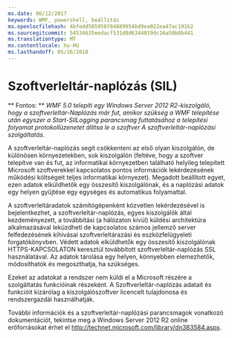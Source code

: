 ```yaml
---
ms.date: 06/12/2017
keywords: WMF, powershell, beállítás
ms.openlocfilehash: 4bfedd585958f84889954bd9ee022ea47ac191b2
ms.sourcegitcommit: 54534635eedacf531d8d6344019dc16a50b8b441
ms.translationtype: MT
ms.contentlocale: hu-HU
ms.lasthandoff: 05/16/2018
---
```

# <a name="software-inventory-logging-sil"></a>Szoftverleltár-naplózás (SIL)

** Fontos: ** *WMF 5.0 telepíti egy Windows Server 2012 R2-kiszolgáló, hogy a szoftverleltár-Naplózás már fut, amikor szükség a WMF telepítése után egyszer a Start-SilLogging parancsmag futtatásához a telepítési folyamat protokollüzenetet állítsa le a szoftver A szoftverleltár-naplózási szolgáltatás.*

A szoftverleltár-naplózás segít csökkenteni az első olyan kiszolgálón, de különösen környezetekben, sok kiszolgálón (feltéve, hogy a szoftver telepítve van és fut, az informatikai környezetben található helyileg telepített Microsoft szoftverekkel kapcsolatos pontos információk lekérdezésének működési költségeit teljes informatikai környezet). Megadott beállított egyet, ezen adatok elküldhetők egy összesítő kiszolgálónak, és a naplózási adatok egy helyen gyűjtése egy egységes és automatikus folyamattal.

A szoftverleltáradatok számítógépenként közvetlen lekérdezésével is bejelentkezhet, a szoftverleltár-naplózás, egyes kiszolgálók által kezdeményezett, a továbbítási (a hálózaton kívül) küldési architektúra alkalmazásával leküzdheti de kapcsolatos számos jellemző server felfedezésének kihívásai szoftverleltárazási és eszközfelügyeleti forgatókönyvben. Védett adatok elküldhetők egy összesítő kiszolgálónak HTTPS-KAPCSOLATON keresztül továbbított szoftverleltár-naplózás SSL használatával. Az adatok tárolása egy helyen, könnyebben elemezhetők, módosíthatók és megoszthatja, ha szükséges.

Ezeket az adatokat a rendszer nem küldi el a Microsoft részére a szolgáltatás funkcióinak részeként. A Szoftverleltár-naplózás adatait és funkcióit kizárólag a kiszolgálószoftver licencelt tulajdonosa és rendszergazdái használhatják.

További információk és a szoftverleltár-naplózási parancsmagok vonatkozó dokumentációt, tekintse meg a Windows Server 2012 R2 online erőforrásokat érhet el <http://technet.microsoft.com/library/dn383584.aspx>.
